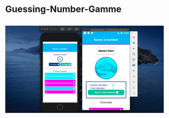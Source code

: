 # Guessing-Number-Gamme
<br />
<img src="https://github.com/Judy-Nkwama/Guessing-Number-Game/blob/main/Screen%20Shot%202022-07-20%20at%2022.54.30.png" />
